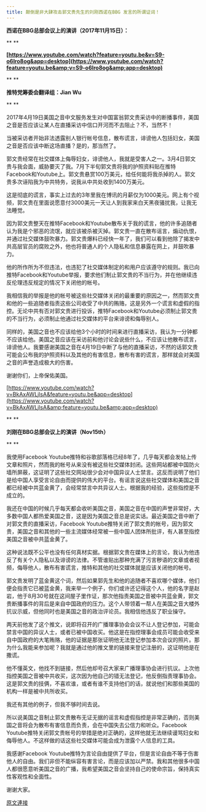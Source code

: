 ```yaml
---
title: 颠倒是非大肆攻击郭文贵先生的刘刚西诺在BBG 发言的所谓证词！
---
```


**西诺在BBG****总部会议上的演讲（2017****年11****月15****日）：**



**
**



**[https://www.youtube.com/watch?feature=youtu.be&v=S9-o6Iro8og&app=desktop](https://www.youtube.com/watch?feature=youtu.be&amp;v=S9-o6Iro8og&amp;app=desktop)**



**
**



**推特党筹委会翻译组：Jian Wu**



**
**



2017年4月19日美国之音中文服务发生对中国富翁郭文贵采访中的断播事件，美国之音是否应该让某人在直播采访中信口开河而不去阻止？不，当然不！








当被采访者开始非法透露别人银行帐号信息，散布谎言，诽谤他人包括妇女，美国之音是否应该中断这场直播？是的，那当然了。








郭文贵经常在社交媒体上侮辱妇女，诽谤他人，我就是受害人之一。3月4日郭文贵与我会面，威胁要灭了我。7月下半旬郭文贵将我的护照资料贴在推特Facebook和Youtube上。郭文贵悬赏100万美元，给任何能将我杀掉的人。郭文贵多次诬陷我为中共特务，说我从中共处收到1400万美元。



这是彻底的谎言，事实上过去的3年里我在博讯的月薪仅为1000美元。网上有个视频，郭文贵在里面说愿意付3000美元一天让人到我家来白天黑夜骚扰我，让我无法睡觉。








因为郭文贵整天在推特Facebook和Youtube散布关于我的谎言，他的许多追随者认为我是个邪恶的流氓，就应该被杀被灭掉。郭文贵一直在散布谣言，煽动仇恨，并通过社交媒体鼓吹暴力。郭文贵爆料已经快一年了，我们可以看到他除了揭发中共高层官员的腐败之外，他也将普通人的个人隐私和信息暴露在网上，并鼓吹暴力。








他的所作所为不但违法，也违犯了社交媒体制定的和用户应该遵守的规则。我已向推特Facebook和Youtube举报，要求他们制止郭文贵的不当行为，并在他继续违反伦理违反规定的情况下关闭他的帐号。








我相信我的举报是他的帐号被这些社交媒体关闭的最重要的原因之一，然而郭文贵和他的一些追随者指责这些公司收受了中共的贿赂，这是另外一个谎言和虚假的指控。无论中共有否对郭文贵进行投诉，推特Facebook和Youtube必须制止郭文贵的不当行为，必须制止他通过社交媒体的平台来诽谤和侮辱别人。








同样的，美国之音也不应该给他3个小时的时间来进行直播采访，我认为一分钟都不应该给他。美国之音应该在采访前和他讨论会说些什么，不应该让他散布谎言，诽谤他人。我要感谢美国之音在4月19日中断了与他的直播采访，不然的话郭文贵可能会公布我的护照资料以及其他的有害信息，散布有害的谎言，那样就会对美国之音的声誉造成极大的伤害。



谢谢你们，上帝保佑美国。








[https://www.youtube.com/watch?v=BkAxAWLjlsA&feature=youtu.be&app=desktop](https://www.youtube.com/watch?v=BkAxAWLjlsA&amp;feature=youtu.be&amp;app=desktop)



**
**



**刘刚在BBG****总部会议上的演讲（Nov15th****）**



**
**



我使用Facebook Youtube推特和谷歌部落格已经8年了，几乎每天都会发帖上传文章和照片，然而我的帐号从来没有被这些社交媒体封闭。这些网站都被中国防火墙所屏蔽，这证明了这些社交网站很少会对中国异议人士禁言。这反而说明了他们是给中国人享受言论自由而提供的伟大的平台。有谣言说这些社交媒体和美国之音都已经被中共蓝金黄了，会经常禁言中共异议人士。根据我的经验，这些指控是不成立的。








我还在中国的时候几乎每天都会收听美国之音，美国之音在中国的声誉非常好，大多数中国人都热爱美国之音，这是因为美国之音总是说实话。最近美国之音中断了对郭文贵的直播采访，Facebook Youtube推特关闭了郭文贵的帐号，因为郭文贵，美国之音和其他的一些主流媒体经常被一些中国人团体所批评，有人甚至指控美国之音被中共蓝金黄了。








这种说法既不公平也没有任何真材实据。根据郭文贵在媒体上的言论，我认为他违反了有关个人隐私以及诽谤的法律。不管谁贴出那种充满了污言秽语的文章或者视频，侮辱他人，散布有害谎言，推特和其他的社交媒体就是应该关闭他的帐号。








郭文贵发明了蓝金黄这个词，然后如果郭先生和他的追随者不喜欢哪个媒体，他们便会指责它已被蓝金黄，我来举一个例子，你们或许还记得这个人，他的名字是赵岩，他于8月30号就在这间屋子里作证，那次他指责美国之音被中共蓝金黄，郭文贵断播事件的背后是来自中国政府的压力。这个人带领着一帮人在美国之音大楼外抗议示威，但他同时也是美国之音的政治评论员。我相信他违反了职业操守。








两天前他发了这个推文，说即将召开的广播理事协会会议不让人登记参加，可能会禁言中国的异议人士，或者已被中国收买。他这是在指控理事会成员可能会收受来自中国政府的大笔贿赂，他的证据是那张证明他无法登记参加本次会议的照片。那为什么我能来参加呢？我就是通过他的推文里的链接来登记注册的，这证明他是在撒谎。








他不懂英文，他找不到链接，然后他却号召大家来广播理事协会进行抗议。上次他指控美国之音被中共收买，这次因为他自己的错无法登记，他反倒指责理事协会。这是郭文贵的技俩，不喜欢谁，或者有谁不支持他们的话，就说他们和那些美国的机构一样是被中共所收买。








我还有其他的例子，但我不够时间去说。








所以说美国之音制止郭文贵散布无证无据的谣言和虚假指控是非常正确的，否则美国之音将会为散布有害信息而负责，会在中国失去公信力和听众。Facebook Youtube推特关闭郭文贵帐号的举措是绝对正确的，这样他就无法继续谩骂妇女和侮辱他人。不这样做的话这些社交媒体可能会成为泄露个人信息的工具。








我感谢Facebook Youtube推特为言论自由提供了平台，但是言论自由不等于伤害他人的自由。我们非但不能纵容有害言论，而是应该加以严禁。我和其他很多中国人都很愿意听美国之音的广播，我希望美国之音会坚持自己的使命宗旨，保持真实性客观性和全面性。



谢谢大家。

[原文連接](http://littleantvoice.blogspot.com/2018/04/bbg.html)